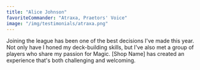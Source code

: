 ```yaml
---
title: "Alice Johnson"
favoriteCommander: "Atraxa, Praetors' Voice"
image: "/img/testimonials/atraxa.png"
---
```


Joining the league has been one of the best decisions I've made this year. Not only have I honed my deck-building skills, but I've also met a group of players who share my passion for Magic. [Shop Name] has created an experience that's both challenging and welcoming.
